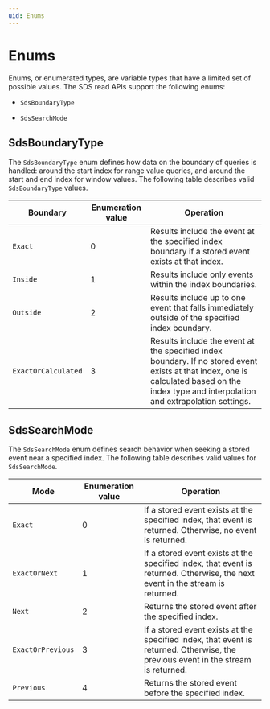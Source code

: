 ```yaml
---
uid: Enums
---
```


# Enums

Enums, or enumerated types, are variable types that have a limited set of possible values. The SDS read APIs support the following enums:

 - `SdsBoundaryType`

 - `SdsSearchMode`

## SdsBoundaryType

The `SdsBoundaryType` enum defines how data on the boundary of queries is handled: around the start index for range value queries, and around the start and end index for window values. The following table describes valid `SdsBoundaryType` values.

| Boundary | Enumeration value | Operation |
| -------  | ----------------- | --------- |
| `Exact`    | 0                 | Results include the event at the specified index boundary if a stored event exists at that index. |
| `Inside`   | 1                 | Results include only events within the index boundaries. |
| `Outside`  | 2                 | Results include up to one event that falls immediately outside of the specified index boundary. |
| `ExactOrCalculated` | 3        | Results include the event at the specified index boundary. If no stored event exists at that index, one is calculated based on the index type and interpolation and extrapolation settings. |

## SdsSearchMode

The `SdsSearchMode` enum defines search behavior when seeking a stored event near a specified index. The following table describes valid values for `SdsSearchMode`.

| Mode  | Enumeration value | Operation |
| ----- | ----------------- | --------- |
| `Exact` | 0                 | If a stored event exists at the specified index, that event is returned. Otherwise, no event is returned. |
| `ExactOrNext` | 1           | If a stored event exists at the specified index, that event is returned. Otherwise, the next event in the stream is returned. |
| `Next` | 2                  | Returns the stored event after the specified index. |
| `ExactOrPrevious` | 3       | If a stored event exists at the specified index, that event is returned. Otherwise, the previous event in the stream is returned. |
| `Previous` | 4              | Returns the stored event before the specified index. |
